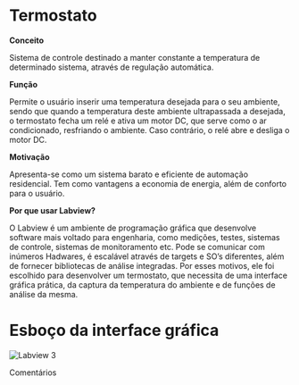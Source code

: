 # Termostato

**Conceito**  

Sistema de controle destinado a manter constante a temperatura de determinado sistema, através de regulação automática.  

**Função**  

Permite o usuário inserir uma temperatura desejada para o seu ambiente, sendo que quando a temperatura deste ambiente ultrapassada a desejada, o termostato fecha um relé e ativa um motor DC, que serve como o ar condicionado, resfriando o ambiente. Caso contrário, o relé abre e desliga o motor DC.  

**Motivação**  

Apresenta-se como um sistema barato e eficiente de automação residencial. Tem como vantagens a economia de energia, além de conforto para o usuário.

**Por que usar Labview?**

O Labview é um ambiente de programação gráfica que desenvolve software mais voltado para engenharia, como medições, testes, sistemas de controle, sistemas de monitoramento etc. Pode se comunicar com inúmeros Hadwares, é escalável através de targets e SO’s diferentes, além de fornecer bibliotecas de análise integradas. Por esses motivos, ele foi escolhido para desenvolver um termostato, que necessita de uma interface gráfica prática, da captura da temperatura do ambiente e de funções de análise da mesma.

# Esboço da interface gráfica

 ![Labview 3](https://user-images.githubusercontent.com/48916663/59387461-998b2580-8d3f-11e9-92eb-15b87a63bd3b.PNG)
 
Comentários
